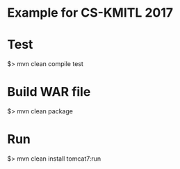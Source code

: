 Example for CS-KMITL 2017
=========================

Test
==========
$> mvn clean compile test

Build WAR file
==============
$> mvn clean package

Run
==========
$> mvn clean install tomcat7:run
